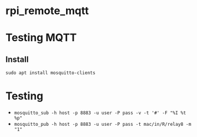 # rpi_remote_mqtt

# Testing MQTT
## Install
`sudo apt install mosquitto-clients`

# Testing
- `mosquitto_sub -h host -p 8883 -u user -P pass -v -t '#' -F "%I %t %p"`
- `mosquitto_pub -h host -p 8883 -u user -P pass -t mac/in/R/relay8 -m "1"`
